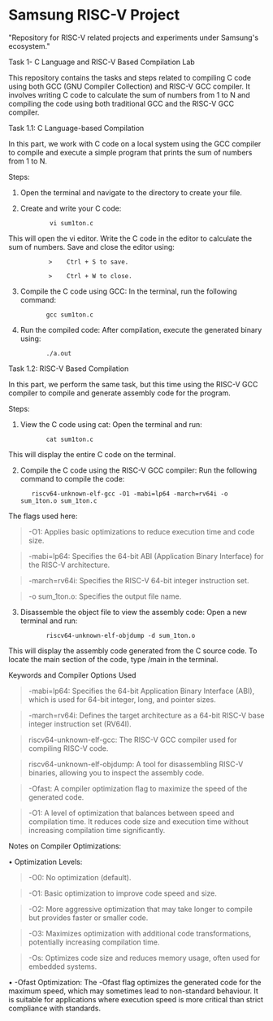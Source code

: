 # Samsung RISC-V Project
"Repository for RISC-V related projects and experiments under Samsung's ecosystem."

Task 1-
C Language and RISC-V Based Compilation Lab

This repository contains the tasks and steps related to compiling C code using both GCC (GNU Compiler Collection) and RISC-V GCC compiler. It involves writing C code to calculate the sum of numbers from 1 to N and compiling the code using both traditional GCC and the RISC-V GCC compiler.

Task 1.1: C Language-based Compilation

In this part, we work with C code on a local system using the GCC compiler to compile and execute a simple program that prints the sum of numbers from 1 to N.

Steps:
1.	Open the terminal and navigate to the directory to create your file.
2.	Create and write your C code:
	
              	vi sum1ton.c
  	
This will open the vi editor. Write the C code in the editor to calculate the sum of numbers. Save and close the editor using:

               >	Ctrl + S to save.
               
               >	Ctrl + W to close.
3.	Compile the C code using GCC: In the terminal, run the following command:

               gcc sum1ton.c
  	
4.	Run the compiled code: After compilation, execute the generated binary using:
   
               ./a.out

Task 1.2: RISC-V Based Compilation

In this part, we perform the same task, but this time using the RISC-V GCC compiler to compile and generate assembly code for the program.

Steps:
1.	View the C code using cat: Open the terminal and run:
	
               cat sum1ton.c
  	
This will display the entire C code on the terminal.

2.	Compile the C code using the RISC-V GCC compiler: Run the following command to compile the code:
               
	       riscv64-unknown-elf-gcc -O1 -mabi=lp64 -march=rv64i -o sum_1ton.o sum_1ton.c
  	
The flags used here:

>	-O1: Applies basic optimizations to reduce execution time and code size.

>	-mabi=lp64: Specifies the 64-bit ABI (Application Binary Interface) for the RISC-V architecture.

>	-march=rv64i: Specifies the RISC-V 64-bit integer instruction set.

>	-o sum_1ton.o: Specifies the output file name.

3.	Disassemble the object file to view the assembly code: Open a new terminal and run:

               riscv64-unknown-elf-objdump -d sum_1ton.o

This will display the assembly code generated from the C source code. To locate the main section of the code, type /main in the terminal.

Keywords and Compiler Options Used

>	-mabi=lp64: Specifies the 64-bit Application Binary Interface (ABI), which is used for 64-bit integer, long, and pointer sizes.

>	-march=rv64i: Defines the target architecture as a 64-bit RISC-V base integer instruction set (RV64I).

>	riscv64-unknown-elf-gcc: The RISC-V GCC compiler used for compiling RISC-V code.

>	riscv64-unknown-elf-objdump: A tool for disassembling RISC-V binaries, allowing you to inspect the assembly code.

>	-Ofast: A compiler optimization flag to maximize the speed of the generated code.

>	-O1: A level of optimization that balances between speed and compilation time. It reduces code size and execution time without increasing compilation time significantly.

Notes on Compiler Optimizations:

•	Optimization Levels:

>	-O0: No optimization (default).

>	-O1: Basic optimization to improve code speed and size.

>	-O2: More aggressive optimization that may take longer to compile but provides faster or smaller code.

>	-O3: Maximizes optimization with additional code transformations, potentially increasing compilation time.

>	-Os: Optimizes code size and reduces memory usage, often used for embedded systems.

•	-Ofast Optimization: The -Ofast flag optimizes the generated code for the maximum speed, which may sometimes lead to non-standard behaviour. It is suitable for applications where execution speed is more critical than strict compliance with standards.


